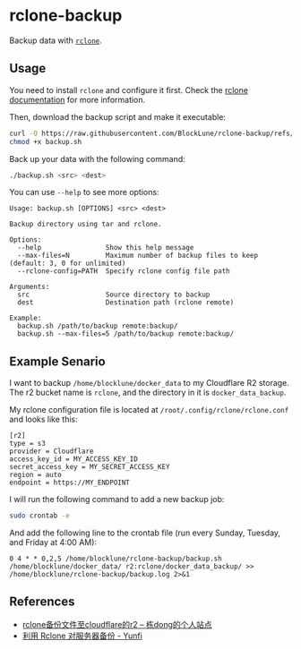 # rclone-backup

Backup data with [`rclone`](https://rclone.org).

## Usage

You need to install `rclone` and configure it first. Check the [rclone documentation](https://rclone.org/docs/) for more information.

Then, download the backup script and make it executable:

```bash
curl -O https://raw.githubusercontent.com/BlockLune/rclone-backup/refs/heads/main/backup.sh
chmod +x backup.sh
```

Back up your data with the following command:

```bash
./backup.sh <src> <dest>
```

You can use `--help` to see more options:

```text
Usage: backup.sh [OPTIONS] <src> <dest>

Backup directory using tar and rclone.

Options:
  --help                Show this help message
  --max-files=N         Maximum number of backup files to keep (default: 3, 0 for unlimited)
  --rclone-config=PATH  Specify rclone config file path

Arguments:
  src                   Source directory to backup
  dest                  Destination path (rclone remote)

Example:
  backup.sh /path/to/backup remote:backup/
  backup.sh --max-files=5 /path/to/backup remote:backup/
```

## Example Senario

I want to backup `/home/blocklune/docker_data` to my Cloudflare R2 storage. The r2 bucket name is `rclone`, and the directory in it is `docker_data_backup`.

My rclone configuration file is located at `/root/.config/rclone/rclone.conf` and looks like this:

```text
[r2]
type = s3
provider = Cloudflare
access_key_id = MY_ACCESS_KEY_ID
secret_access_key = MY_SECRET_ACCESS_KEY
region = auto
endpoint = https://MY_ENDPOINT
```

I will run the following command to add a new backup job:

```bash
sudo crontab -e
```

And add the following line to the crontab file (run every Sunday, Tuesday, and Friday at 4:00 AM):

```text
0 4 * * 0,2,5 /home/blocklune/rclone-backup/backup.sh /home/blocklune/docker_data/ r2:rclone/docker_data_backup/ >> /home/blocklune/rclone-backup/backup.log 2>&1
```

## References

- [rclone备份文件至cloudflare的r2 – 栋dong的个人站点](https://itdong.me/linux-to-cloudflarer2-with-rclone/)
- [利用 Rclone 对服务器备份 - Yunfi](https://yfi.moe/post/rclone-backup)
